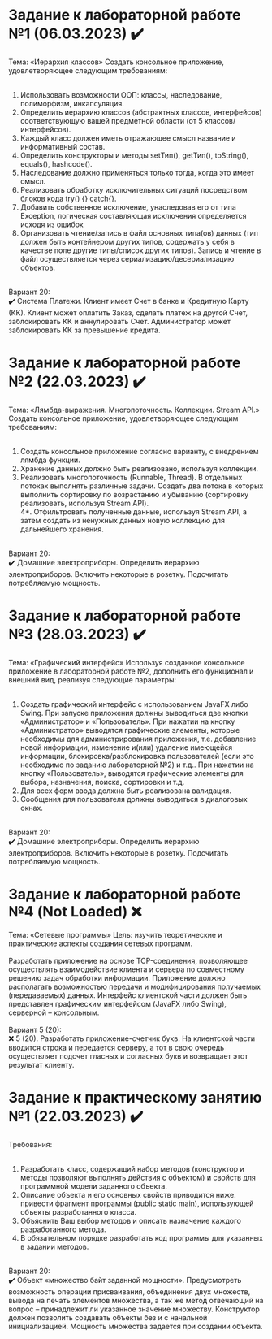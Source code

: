 # **Задание к лабораторной работе №1 (06.03.2023) ✔️**<br/>
Тема: «Иерархия классов»
Создать консольное приложение, удовлетворяющее следующим требованиям:<br/>
<br/>
1. Использовать возможности ООП: классы, наследование, полиморфизм, инкапсуляция.<br/>
2. Определить иерархию классов (абстрактных классов, интерфейсов) соответствующую вашей предметной области (от 5 классов/интерфейсов).<br/>
3. Каждый класс должен иметь отражающее смысл название и информативный состав.<br/>
4. Определить конструкторы и методы setТип(), getТип(), toString(), equals(), hashcode().<br/>
5. Наследование должно применяться только тогда, когда это имеет смысл.<br/>
6. Реализовать обработку исключительных ситуаций посредством блоков кода try() {} catch{}.<br/>
7. Добавить собственное исключение, унаследовав его от типа Exception, логическая составляющая исключения определяется исходя из ошибок<br/>
8. Организовать чтение/запись в файл основных типа(ов) данных (тип должен быть контейнером других типов, содержать у себя в качестве поле другие типы/список других типов). Запись и чтение в файл осуществляется через сериализацию/десериализацию объектов.<br/>
<br/>
Вариант 20:
<br/>
✔️ Система Платежи. Клиент имеет Счет в банке и Кредитную Карту (КК). Клиент может оплатить Заказ, сделать платеж на другой Счет, заблокировать КК и аннулировать Счет. Администратор может заблокировать КК за превышение кредита.<br/>

# **Задание к лабораторной работе №2 (22.03.2023) ✔️**<br/>
Тема: «Лямбда-выражения. Многопоточность. Коллекции. Stream API.»
Создать консольное приложение, удовлетворяющее следующим требованиям:<br/>
<br/>
1. Создать консольное приложение согласно варианту, с внедрением лямбда функции.<br/>
2. Хранение данных должно быть реализовано, используя коллекции.<br/>
3. Реализовать многопоточность (Runnable, Thread). В отдельных потоках выполнять различные задачи. Создать два потока в которых выполнить сортировку по возрастанию и убыванию (сортировку реализовать, используя Stream API).<br/>
4*. Отфильтровать полученные данные, используя Stream API, а затем создать из ненужных данных новую коллекцию для дальнейшего хранения. <br/>
<br/>
Вариант 20:
<br/>
✔️ Домашние электроприборы. Определить иерархию электроприборов. Включить некоторые в розетку. Подсчитать потребляемую мощность.<br/>

# **Задание к лабораторной работе №3 (28.03.2023) ✔️**<br/>
Тема: «Графический интерфейс»
Используя созданное консольное приложение в лабораторной работе №2, дополнить его функционал и внешний вид, реализуя следующие параметры:<br/>
<br/>
1. Создать графический интерфейс с использованием JavaFX либо Swing. При запуске приложения должны выводиться две кнопки «Администратор» и «Пользователь». При нажатии на кнопку «Администратор» выводятся графические элементы, которые необходимы для администрирования приложения, т.е. добавление новой информации, изменение и(или) удаление имеющейся информации, блокировка/разблокировка пользователей (если это необходимо по заданию лабораторной №2) и т.д.. При нажатии на кнопку «Пользователь», выводятся графические элементы для выбора, назначения, поиска, сортировки и т.д.<br/>
2. Для всех форм ввода должна быть реализована валидация.<br/>
3. Сообщения для пользователя должны выводиться в диалоговых окнах.<br/>
<br/>
Вариант 20:
<br/>
✔️ Домашние электроприборы. Определить иерархию электроприборов. Включить некоторые в розетку. Подсчитать потребляемую мощность.<br/>

# **Задание к лабораторной работе №4 (Not Loaded) ❌**<br/>
Тема: «Сетевые программы»
Цель: изучить теоретические и практические аспекты создания сетевых программ.<br/>
<br/>
Разработать приложение на основе TCP-соединения, позволяющее осуществлять взаимодействие клиента и сервера по совместному решению задач обработки информации. Приложение должно располагать возможностью передачи и модифицирования получаемых (передаваемых) данных. Интерфейс клиентской части должен быть представлен графическим интерфейсом (JavaFX либо Swing), серверной – консольным.<br/>
<br/>
Вариант 5 (20):
<br/>
❌ 5 (20). Разработать приложение-счетчик букв. На клиентской части вводится строка и передается серверу, а тот в свою очередь осуществляет подсчет гласных и согласных букв и возвращает этот результат клиенту. <br/>

# **Задание к практическому занятию №1 (22.03.2023) ✔️**<br/>
Требования:<br/>
<br/>
1. Разработать класс, содержащий набор методов (конструктор и методы позволяют выполнять действия с объектом) и свойств для программной модели заданного объекта.<br/>
2. Описание объекта и его основных свойств приводится ниже. привести фрагмент программы (public static main), использующей объекты разработанного класса.<br/>
3. Объяснить Ваш выбор методов и описать назначение каждого разработанного метода.<br/>
4. В обязательном порядке разработать код программы для указанных в задании методов.<br/>
<br/>
Вариант 20: <br/>
✔️ Объект «множество байт заданной мощности». Предусмотреть возможность операции присваивания, объединения двух множеств, вывода на печать элементов множества, а так же метод отвечающий на вопрос – принадлежит ли указанное значение множеству. Конструктор должен позволить создавать объекты без и с начальной инициализацией. Мощность множества задается при создании объекта.<br/>
